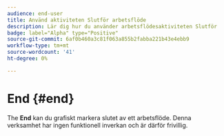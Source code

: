 ```yaml
---
audience: end-user
title: Använd aktiviteten Slutför arbetsflöde
description: Lär dig hur du använder arbetsflödesaktiviteten Slutför
badge: label="Alpha" type="Positive"
source-git-commit: 6af0b460a3c81f063a855b2fabba221b43e4ebb9
workflow-type: tm+mt
source-wordcount: '41'
ht-degree: 0%

---
```



# End {#end}

The **End** kan du grafiskt markera slutet av ett arbetsflöde. Denna verksamhet har ingen funktionell inverkan och är därför frivillig.
